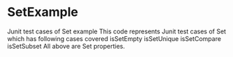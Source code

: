 # SetExample
Junit test cases of Set example
This code represents Junit test cases of Set which has following cases covered
isSetEmpty
isSetUnique
isSetCompare
isSetSubset
All above are Set properties.
